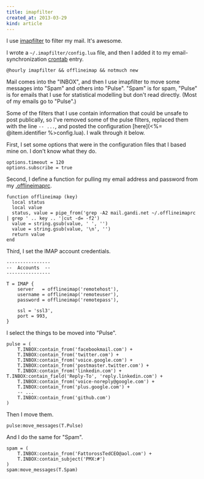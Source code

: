 ```yaml
---
title: imapfilter
created_at: 2013-03-29
kind: article
---
```

I use [imapfilter](https://github.com/lefcha/imapfilter) to filter my mail.
It's awesome.

I wrote a `~/.imapfilter/config.lua` file, and then I added it
to my email-synchronization [crontab](https://github.com/tlevine/.prophyl-teh-awesum/blob/54c7b7ec472ac53c2dbf445e81b393c3bc26ad3e/crontab) entry.

    @hourly imapfilter && offlineimap && notmuch new 

Mail comes into the "INBOX", and then I use imapfilter to move some messages
into "Spam" and others into "Pulse". "Spam" is for spam, "Pulse" is for emails
that I use for statistical modelling but don't read directly. (Most of my
emails go to "Pulse".)

Some of the filters that I use contain information that could be unsafe to post
publically, so I've removed some of the pulse filters, replaced them with the
line `-- ...`, and posted the configuration [here](<%= @item.identifier %>config.lua).
I walk through it below.

First, I set some options that were in the configuration files that I based
mine on. I don't know what they do.

    options.timeout = 120
    options.subscribe = true

Second, I define a function for pulling my email address and password from my
[.offlineimaprc](http://offlineimap.org/).

    function offlineimap (key)
      local status
      local value
      status, value = pipe_from('grep -A2 mail.gandi.net ~/.offlineimaprc | grep ' .. key .. '|cut -d= -f2')
      value = string.gsub(value, ' ', '')
      value = string.gsub(value, '\n', '')
      return value
    end

Third, I set the IMAP account credentials.

    ----------------
    --  Accounts  --
    ----------------

    T = IMAP {
        server   = offlineimap('remotehost'),
        username = offlineimap('remoteuser'),
        password = offlineimap('remotepass'),

        ssl = 'ssl3',
        port = 993,
    }

I select the things to be moved into "Pulse".

    pulse = (
        T.INBOX:contain_from('facebookmail.com') +
        T.INBOX:contain_from('twitter.com') +
        T.INBOX:contain_from('voice.google.com') +
        T.INBOX:contain_from('postmaster.twitter.com') +
        T.INBOX:contain_from('linkedin.com') + T.INBOX:contain_field('Reply-To', 'reply.linkedin.com') +
        T.INBOX:contain_from('voice-noreply@google.com') +
        T.INBOX:contain_from('plus.google.com') +
        -- ...
        T.INBOX:contain_from('github.com')
    )

Then I move them.

    pulse:move_messages(T.Pulse)

And I do the same for "Spam".

    spam = (
        T.INBOX:contain_from('FattorossTedCEO@aol.com') +
        T.INBOX:contain_subject('PMX:#')
    )
    spam:move_messages(T.Spam)
